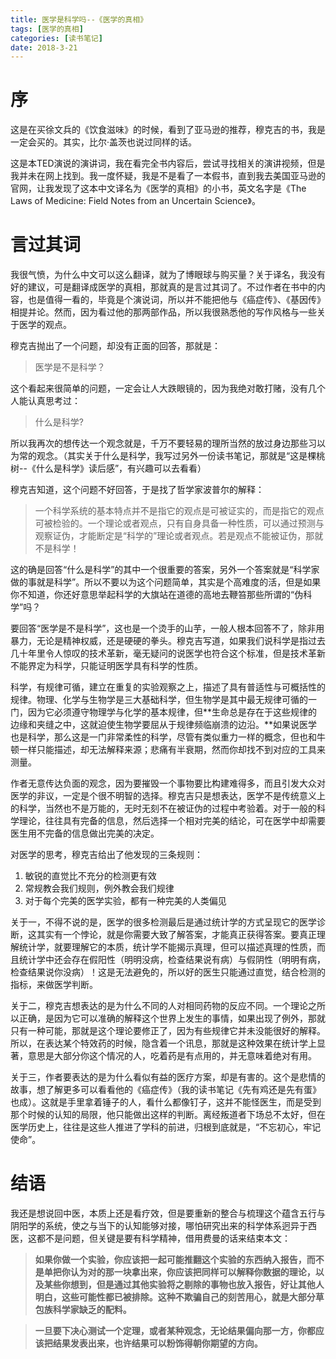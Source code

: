 ```yaml
---
title: 医学是科学吗--《医学的真相》
tags: [医学的真相]
categories: [读书笔记]
date: 2018-3-21
---
```


# 序

这是在买徐文兵的《饮食滋味》的时候，看到了亚马逊的推荐，穆克吉的书，我是一定会买的。其实，比尔·盖茨也说过同样的话。

这是本TED演说的演讲词，我在看完全书内容后，尝试寻找相关的演讲视频，但是我并未在网上找到。我一度怀疑，我是不是看了一本假书，直到我去美国亚马逊的官网，让我发现了这本中文译名为《医学的真相》的小书，英文名字是《The Laws of Medicine: Field Notes from an Uncertain Science》。


# 言过其词

我很气愤，为什么中文可以这么翻译，就为了博眼球与购买量？关于译名，我没有好的建议，可是翻译成医学的真相，那就真的是言过其词了。不过作者在书中的内容，也是值得一看的，毕竟是个演说词，所以并不能把他与《癌症传》、《基因传》相提并论。然而，因为看过他的那两部作品，所以我很熟悉他的写作风格与一些关于医学的观点。

穆克吉抛出了一个问题，却没有正面的回答，那就是：
> 医学是不是科学？

这个看起来很简单的问题，一定会让人大跌眼镜的，因为我绝对敢打赌，没有几个人能认真思考过：
> 什么是科学?

所以我再次的想传达一个观念就是，千万不要轻易的理所当然的放过身边那些习以为常的观念。（其实关于什么是科学，我写过另外一份读书笔记，那就是“这是棵桃树--《什么是科学》读后感”，有兴趣可以去看看）

穆克吉知道，这个问题不好回答，于是找了哲学家波普尔的解释：
> 一个科学系统的基本特点并不是指它的观点是可被证实的，而是指它的观点可被检验的。一个理论或者观点，只有自身具备一种性质，可以通过预测与观察证伪，才能断定是“科学的”理论或者观点。若是观点不能被证伪，那就不是科学！

这的确是回答“什么是科学”的其中一个很重要的答案，另外一个答案就是“科学家做的事就是科学”。所以不要以为这个问题简单，其实是个高难度的活，但是如果你不知道，你还好意思举起科学的大旗站在道德的高地去鞭笞那些所谓的“伪科学”吗？

要回答“医学是不是科学”，这也是一个烫手的山芋，一般人根本回答不了，除非用暴力，无论是精神权威，还是硬硬的拳头。穆克吉写道，如果我们说科学是指过去几十年里令人惊叹的技术革新，毫无疑问的说医学也符合这个标准，但是技术革新不能界定为科学，只能证明医学具有科学的性质。

科学，有规律可循，建立在重复的实验观察之上，描述了具有普适性与可概括性的规律。物理、化学与生物学是三大基础科学，但生物学是其中最无规律可循的一门，因为它必须遵守物理学与化学的基本规律，但**生命总是存在于这些规律的边缘和夹缝之中，这就迫使生物学要屈从于规律频临崩溃的边沿。**如果说医学也是科学，那么这是一门非常柔性的科学，尽管有类似重力一样的概念，但也和牛顿一样只能描述，却无法解释来源；悲痛有半衰期，然而你却找不到对应的工具来测量。

作者无意传达负面的观念，因为要摧毁一个事物要比构建难得多，而且引发大众对医学的非议，一定是个很不明智的选择。穆克吉只是想表达，医学不是传统意义上的科学，当然也不是万能的，无时无刻不在被证伪的过程中考验着。对于一般的科学理论，往往具有完备的信息，然后选择一个相对完美的结论，可在医学中却需要医生用不完备的信息做出完美的决定。

对医学的思考，穆克吉给出了他发现的三条规则：
1. 敏锐的直觉比不充分的检测更有效
1. 常规教会我们规则，例外教会我们规律
1. 对于每个完美的医学实验，都有一种完美的人类偏见

关于一，不得不说的是，医学的很多检测最后是通过统计学的方式呈现它的医学诊断，这其实有一个悖论，就是你需要大致了解答案，才能真正获得答案。要真正理解统计学，就要理解它的本质，统计学不能揭示真理，但可以描述真理的性质，而且统计学中还会存在假阳性（明明没病，检查结果说有病）与假阴性（明明有病，检查结果说你没病）！这是无法避免的，所以好的医生只能通过直觉，结合检测的指标，来做医学判断。

关于二，穆克吉想表达的是为什么不同的人对相同药物的反应不同。一个理论之所以正确，是因为它可以准确的解释这个世界上发生的事情，如果出现了例外，那就只有一种可能，那就是这个理论要修正了，因为有些规律它并未没能很好的解释。所以，在表达某个特效药的时候，隐含着一个讯息，那就是这种效果在统计学上显著，意思是大部分你这个情况的人，吃着药是有点用的，并无意味着绝对有用。

关于三，作者要表达的是为什么看似有益的医疗方案，却是有害的。这个是悲情的故事，想了解更多可以看看他的《癌症传》（我的读书笔记《先有鸡还是先有蛋》也成）。这就是手里拿着锤子的人，看什么都像钉子，这并不能怪医生，而是受到那个时候的认知的局限，他只能做出这样的判断。离经叛道者下场总不太好，但在医学历史上，往往是这些人推进了学科的前进，归根到底就是，“不忘初心，牢记使命”。

# 结语

我还是想说回中医，本质上还是看疗效，但是要重新的整合与梳理这个蕴含五行与阴阳学的系统，使之与当下的认知能够对接，哪怕研究出来的科学体系迥异于西医，这都不是问题，但关键是要有科学精神，借用费曼的话来结束本文：
> **如果你做一个实验，你应该把一起可能推翻这个实验的东西纳入报告，而不是单把你认为对的那一块拿出来，你应该把同样可以解释你数据的理论，以及某些你想到，但是通过其他实验将之剔除的事物也放入报告，好让其他人明白，这些可能性都已被排除。这种不欺骗自己的刻苦用心，就是大部分草包族科学家缺乏的配料。**

> **一旦要下决心测试一个定理，或者某种观念，无论结果偏向那一方，你都应该把结果发表出来，也许结果可以粉饰得朝你期望的方向。**

